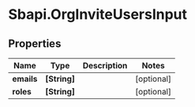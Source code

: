 # Sbapi.OrgInviteUsersInput

## Properties

Name | Type | Description | Notes
------------ | ------------- | ------------- | -------------
**emails** | **[String]** |  | [optional] 
**roles** | **[String]** |  | [optional] 


